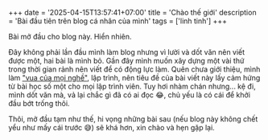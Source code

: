 +++
date = '2025-04-15T13:57:41+07:00'
title = 'Chào thế giới'
description = 'Bài đầu tiên trên blog cá nhân của mình'
tags = ['linh tinh']
+++

Bài mở đầu cho blog này. Hiển nhiên.

Đây không phải lần đầu mình làm blog nhưng vì lười và dốt văn nên viết được một, hai bài là mình bỏ. Gần đây mình muốn xây dựng một vài thứ trong thời gian rảnh nên viết để có động lực làm. Quên chưa giới thiệu, mình làm ["vua của mọi nghề"](https://voz.vn/t/it-vua-cua-cac-nghe.252534/), lập trình, nên tiêu đề của bài viết này lấy cảm hứng từ bài học số một cho mọi lập trình viên. Tuy hơi nhàm chán nhưng... kệ đi, mình dốt văn mà, vả lại chắc gì đã có ai đọc 😂, chủ yếu là có cái để khởi đầu bớt trống thôi.

Thôi, mở đầu tạm như thế, hi vọng những bài sau (nếu blog này không chết yểu như mấy cái trước 😅) sẽ khá hơn, xin chào và hẹn gặp lại.
